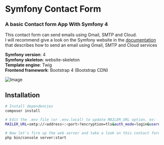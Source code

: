 # Symfony Contact Form

### A basic Contact form App With Symfony 4

This contact form can send emails using Gmail, SMTP and Cloud.  
I will recommend give a look on the Symfony website in the [documentation](https://symfony.com/doc/current/email.html) that describes how to send an email using Gmail, SMTP and Cloud services

__Symfony version__: 4  
__Symfony skeleton__: website-skeleton  
__Template engine__: Twig  
__Frontend framework__: Bootstrap 4 (Bootstrap CDN)

![Image](https://monosnap.com/image/n9plfLkFgJH9eJVUI742caY3dKO5Rg.png "Image")

## Installation

``` bash
# Install dependencies
composer install

# Edit the .env file (or .env.local) to update MAILER_URL option, ex:
MAILER_URL=smtp://<address>:<port>?encryption=tls&auth_mode=login&username=<your_username>&password=<your_password>

# Now let's fire up the web server and take a look on this contact form:
php bin/console server:start
```
